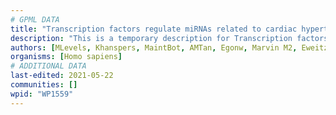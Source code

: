 ```yaml
---
# GPML DATA
title: "Transcription factors regulate miRNAs related to cardiac hypertrophy"
description: "This is a temporary description for Transcription factors regulate miRNAs related to cardiac hypertrophy"
authors: [MLevels, Khanspers, MaintBot, AMTan, Egonw, Marvin M2, Eweitz]
organisms: [Homo sapiens]
# ADDITIONAL DATA
last-edited: 2021-05-22
communities: []
wpid: "WP1559"
---
```

